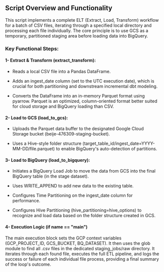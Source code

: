 ## Script Overview and Functionality

This script implements a complete ELT (Extract, Load, Transform) workflow for a batch of CSV files, iterating through a specified local directory and processing each file individually. The core principle is to use GCS as a temporary, partitioned staging area before loading data into BigQuery.

### Key Functional Steps:
#### 1- Extract & Transform (extract_transform):

- Reads a local CSV file into a Pandas DataFrame.

- Adds an ingest_date column (set to the UTC execution date), which is crucial for both partitioning and downstream incremental dbt modeling.

- Converts the DataFrame into an in-memory Parquet format using pyarrow. Parquet is an optimized, column-oriented format better suited for cloud storage and BigQuery loading than CSV.

#### 2- Load to GCS (load_to_gcs):

- Uploads the Parquet data buffer to the designated Google Cloud Storage bucket (beije-476309-staging-bucket).

- Uses a Hive-style folder structure (target_table_id/ingest_date=YYYY-MM-DD/file.parquet) to enable BigQuery's auto-detection of partitions.

#### 3- Load to BigQuery (load_to_bigquery):

- Initiates a BigQuery Load Job to move the data from GCS into the final BigQuery table (in the stage dataset).

- Uses WRITE_APPEND to add new data to the existing table.

- Configures Time Partitioning on the ingest_date column for performance.

- Configures Hive Partitioning (hive_partitioning=hive_options) to recognize and load data based on the folder structure created in GCS.

#### 4- Execution Logic (if __name__ == "__main__")
The main execution block sets the GCP context variables (GCP_PROJECT_ID, GCS_BUCKET, BQ_DATASET). It then uses the glob module to find all .csv files in the dedicated staging_jobs/raw directory. It iterates through each found file, executes the full ETL pipeline, and logs the success or failure of each individual file process, providing a final summary of the loop's outcome.